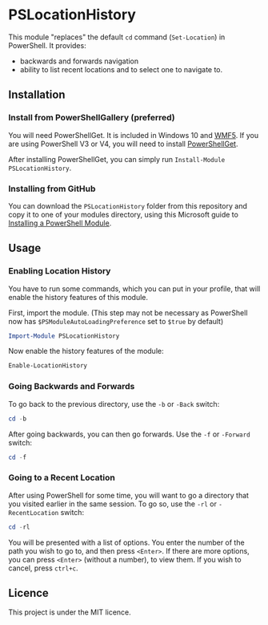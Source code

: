 # PSLocationHistory

This module "replaces" the default `cd` command (`Set-Location`) in PowerShell.  It provides:

* backwards and forwards navigation
* ability to list recent locations and to select one to navigate to.

## Installation

### Install from PowerShellGallery (preferred)

You will need PowerShellGet.  It is included in Windows 10 and [WMF5](http://go.microsoft.com/fwlink/?LinkId=398175). If you are using PowerShell V3 or V4, you will need to install [PowerShellGet](https://www.microsoft.com/en-us/download/details.aspx?id=49186).

After installing PowerShellGet, you can simply run `Install-Module PSLocationHistory`.

### Installing from GitHub

You can download the `PSLocationHistory` folder from this repository and copy it to one of your modules directory, using this Microsoft guide to [Installing a PowerShell Module][ms].

[ms]: https://msdn.microsoft.com/en-us/library/dd878350(v=vs.85).aspx


## Usage

### Enabling Location History

You have to run some commands, which you can put in your profile, that will enable the history features of this module.

First, import the module. (This step may not be necessary as PowerShell now has `$PSModuleAutoLoadingPreference` set to `$true` by default)

```powershell
Import-Module PSLocationHistory
```

Now enable the history features of the module:

```powershell
Enable-LocationHistory
```

### Going Backwards and Forwards

To go back to the previous directory, use the `-b` or `-Back` switch:

```powershell
cd -b
```

After going backwards, you can then go forwards.  Use the `-f` or `-Forward` switch:

```powershell
cd -f
```

### Going to a Recent Location

After using PowerShell for some time, you will want to go a directory that you visited earlier in the same session.  To go so, use the `-rl` or `-RecentLocation` switch:

```powershell
cd -rl
```

You will be presented with a list of options.  You enter the number of the path you wish to go to, and then press `<Enter>`.  If there are more options, you can press `<Enter>` (without a number), to view them.  If you wish to cancel, press `ctrl+c`.

## Licence

This project is under the MIT licence.
